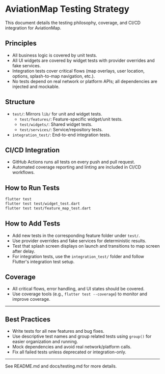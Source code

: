 # AviationMap Testing Strategy

This document details the testing philosophy, coverage, and CI/CD integration for AviationMap.

## Principles
- All business logic is covered by unit tests.
- All UI widgets are covered by widget tests with provider overrides and fake services.
- Integration tests cover critical flows (map overlays, user location, options, splash-to-map navigation, etc.).
- No tests depend on real network or platform APIs; all dependencies are injected and mockable.

## Structure
- `test/`: Mirrors `lib/` for unit and widget tests.
  - `test/features/`: Feature-specific widget/unit tests.
  - `test/widgets/`: Shared widget tests.
  - `test/services/`: Service/repository tests.
- `integration_test/`: End-to-end integration tests.

## CI/CD Integration
- GitHub Actions runs all tests on every push and pull request.
- Automated coverage reporting and linting are included in CI/CD workflows.

## How to Run Tests
```bash
flutter test
flutter test test/widget_test.dart
flutter test test/feature_map_test.dart
```

## How to Add Tests
- Add new tests in the corresponding feature folder under `test/`.
- Use provider overrides and fake services for deterministic results.
- Test that splash screen displays on launch and transitions to map screen after delay.
- For integration tests, use the `integration_test/` folder and follow Flutter's integration test setup.

## Coverage
- All critical flows, error handling, and UI states should be covered.
- Use coverage tools (e.g., `flutter test --coverage`) to monitor and improve coverage.

---
## Best Practices
- Write tests for all new features and bug fixes.
- Use descriptive test names and group related tests using `group()` for easier organization and running.
- Mock dependencies and avoid real network/platform calls.
- Fix all failed tests unless deprecated or integration-only.

---
See README.md and docs/testing.md for more details.

